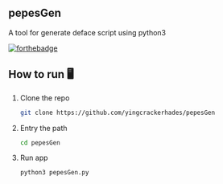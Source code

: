 ## pepesGen
A tool for generate deface script using python3

[![forthebadge](https://forthebadge.com/images/badges/made-with-python.svg)](https://forthebadge.com)

## How to run 🖥️️
1. Clone the repo
   ```sh
   git clone https://github.com/yingcrackerhades/pepesGen
   ```
2. Entry the path
   ```sh
   cd pepesGen
   ```
3. Run app
   ```sh
   python3 pepesGen.py
   ```
